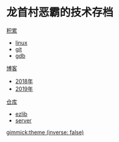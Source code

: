 
# 龙首村恶霸的技术存档

[积累]()

 * [linux](papers/linux/index.md)
 * [git](papers/git/index.md)
 * [gdb](papers/gdb/index.md)

[博客]()

 * [2018年](blog-2018/index.md)
 * [2019年](blog-2019/index.md)

[仓库]()

 * [ezlib](resp/ezlib.md)
 * [server](resp/server.md)

<!-- set a default theme -->
[gimmick:theme (inverse: false)](bootstrap)

<!-- show a theme chooser in the menu bar -->
<!-- [gimmick:ThemeChooser](Change theme) -->